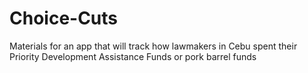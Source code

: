 Choice-Cuts
===========

Materials for an app that will track how lawmakers in Cebu spent their Priority Development Assistance Funds or pork barrel funds
